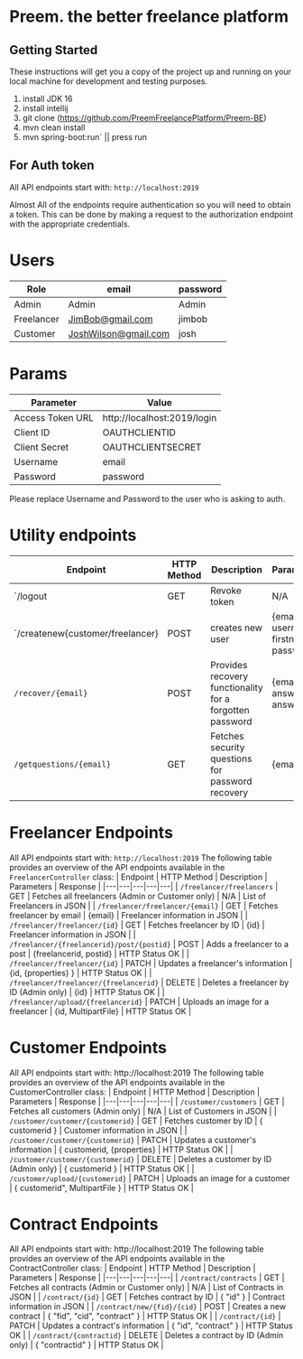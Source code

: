 # Preem. the better freelance platform

## Getting Started
These instructions will get you a copy of the project up and running on your local machine for development and testing purposes.

1. install JDK 16
2. install intellij
3. git clone (https://github.com/PreemFreelancePlatform/Preem-BE)
4. mvn clean install
5. mvn spring-boot:run` || press run


## For Auth token
All API endpoints start with: `http://localhost:2019`

Almost All of the endpoints require authentication so you will need to obtain a token. This can be done by making a request to the authorization endpoint with the appropriate credentials.

# Users
| Role              |      email            |   password    |
| ----------------- | ---------------------- |  ----------    |
| Admin           |     Admin             |  Admin   |
| Freelancer     | JimBob@gmail.com       |  jimbob  |
| Customer        | JoshWilson@gmail.com  |  josh |

# Params
| Parameter         | Value                  |
| ----------------- | ---------------------- |
| Access Token URL  | http://localhost:2019/login |
| Client ID         | OAUTHCLIENTID          |
| Client Secret     | OAUTHCLIENTSECRET      |
| Username          | email                  |
| Password          | password               |

Please replace Username and Password to the user who is asking to auth.

# Utility endpoints
| Endpoint | HTTP Method | Description | Parameters | Response |
|---|---|---|---|---|
| `/logout | GET | Revoke token | N/A | HTTP Status OK |
| `/createnew{customer/freelancer} |POST| creates new user | {email, username, firstname, password} | HTTP Status CREATED |
| `/recover/{email}` | POST | Provides recovery functionality for a forgotten password | {email, answer1, answer2} | Bot sends temp info if correct |
| `/getquestions/{email}` | GET | Fetches security questions for password recovery | {email} | Customer or Freelancer security questions |

# Freelancer Endpoints 
All API endpoints start with: `http://localhost:2019`
The following table provides an overview of the API endpoints available in the `FreelancerController` class:
| Endpoint | HTTP Method | Description | Parameters | Response |
|---|---|---|---|---|
| `/freelancer/freelancers` | GET | Fetches all freelancers (Admin or Customer only) | N/A | List of Freelancers in JSON |
| `/freelancer/freelancer/{email}` | GET | Fetches freelancer by email | {email} | Freelancer information in JSON |
| `/freelancer/freelancer/{id}` | GET | Fetches freelancer by ID | {id} | Freelancer information in JSON |
| `/freelancer/{freelancerid}/post/{postid}` | POST | Adds a freelancer to a post | {freelancerid, postid} | HTTP Status OK |
| `/freelancer/freelancer/{id}` | PATCH | Updates a freelancer's information | {id, {properties} } | HTTP Status OK |
| `/freelancer/freelancer/{freelancerid}` | DELETE | Deletes a freelancer by ID (Admin only) | {id} | HTTP Status OK |
| `/freelancer/upload/{freelancerid}` | PATCH | Uploads an image for a freelancer | {id, MultipartFile} | HTTP Status OK |

# Customer Endpoints 
All API endpoints start with: http://localhost:2019
The following table provides an overview of the API endpoints available in the CustomerController class:
| Endpoint | HTTP Method | Description | Parameters | Response |
|---|---|---|---|---|
| `/customer/customers` | GET | Fetches all customers (Admin only) | N/A | List of Customers in JSON |
| `/customer/customer/{customerid}` | GET | Fetches customer by ID | { customerid } | Customer information in JSON |
| `/customer/customer/{customerid}` | PATCH | Updates a customer's information | { customerid, {properties} | HTTP Status OK |
| `/customer/customer/{customerid}` | DELETE | Deletes a customer by ID (Admin only) | { customerid } | HTTP Status OK |
| `/customer/upload/{customerid}` | PATCH | Uploads an image for a customer | { customerid", MultipartFile } | HTTP Status OK |

 # Contract Endpoints
All API endpoints start with: http://localhost:2019
The following table provides an overview of the API endpoints available in the ContractController class:
| Endpoint | HTTP Method | Description | Parameters | Response |
|---|---|---|---|---|
| `/contract/contracts` | GET | Fetches all contracts (Admin or Customer only) | N/A | List of Contracts in JSON |
| `/contract/{id}` | GET | Fetches contract by ID | { "id" } | Contract information in JSON |
| `/contract/new/{fid}/{cid}` | POST | Creates a new contract | { "fid", "cid", "contract" } | HTTP Status OK |
| `/contract/{id}` | PATCH | Updates a contract's information | { "id", "contract" } | HTTP Status OK |
| `/contract/{contractid}` | DELETE | Deletes a contract by ID (Admin only) | { "contractid" } | HTTP Status OK |










